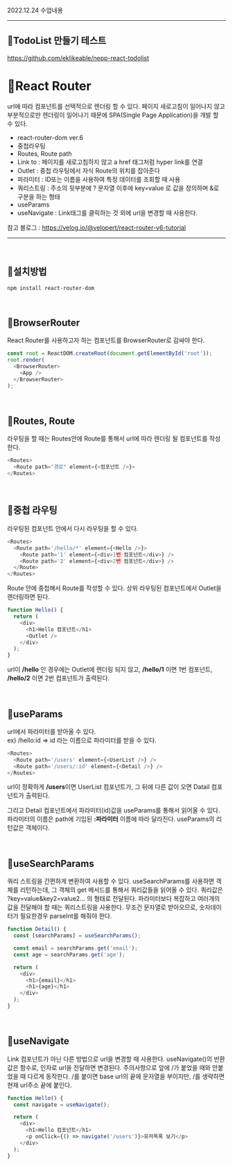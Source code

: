 2022.12.24 수업내용

---

## 🎄TodoList 만들기 테스트

https://github.com/eklikeable/nepp-react-todolist

# 🎄React Router

url에 따라 컴포넌트를 선택적으로 렌더링 할 수 있다. 페이지 새로고침이 일어나지 않고 부분적으로만 렌더링이 일어나기 때문에 SPA(Single Page Application)을 개발 할 수 있다.

- react-router-dom ver.6
- 중첩라우팅
- Routes, Route path
- Link to : 페이지를 새로고침하지 않고 a href 태그처럼 hyper link를 연결
- Outlet : 중첩 라우팅에서 자식 Route의 위치를 잡아준다
- 파라미터 : ID또는 이름을 사용하여 특정 데이터를 조회할 때 사용
- 쿼리스트링 : 주소의 뒷부분에 ? 문자열 이후에 key=value 로 값을 정의하며 &로 구분을 하는 형태
- useParams
- useNavigate : Link태그를 클릭하는 것 외에 url을 변경할 때 사용한다.

참고 블로그 : https://velog.io/@velopert/react-router-v6-tutorial

---

</br>

## 🎄설치방법

```
npm install react-router-dom
```

</br>

## 🎄BrowserRouter

React Router를 사용하고자 하는 컴포넌트를 BrowserRouter로 감싸야 한다.

```javascript
const root = ReactDOM.createRoot(document.getElementById('root'));
root.render(
  <BrowserRouter>
    <App />
  </BrowserRouter>
);
```

</br>

## 🎄Routes, Route

라우팅을 할 때는 Routes안에 Route를 통해서 url에 따라 렌더링 될 컴포넌트를 작성한다.

```javascript
<Routes>
  <Route path="경로" element={<컴포넌트 />}>
</Routes>
```

</br>

## 🎄중첩 라우팅

라우팅된 컴포넌트 안에서 다시 라우팅을 할 수 있다.

```javascript
<Routes>
  <Route path='/hello/*' element={<Hello />}>
    <Route path='1' element={<div>1번 컴포넌트</div>} />
    <Route path='2' element={<div>2번 컴포넌트</div>} />
  </Route>
</Routes>
```

Route 안에 중첩해서 Route를 작성할 수 있다. 상위 라우팅된 컴포넌트에서 Outlet을 렌더링하면 된다.

```javascript
function Hello() {
  return (
    <div>
      <h1>Hello 컴포넌트</h1>
      <Outlet />
    </div>
  );
}
```

url이 **/hello** 인 경우에는 Outlet에 렌더링 되지 않고, **/hello/1** 이면 1번 컴포넌트, **/hello/2** 이면 2번 컴포넌트가 출력된다.

</br>

## 🎄useParams

url에서 파라미터를 받아올 수 있다.  
ex) /hello:id => id 라는 이름으로 파라미터를 받을 수 있다.

```javascript
<Routes>
  <Route path='/users' element={<UserList />} />
  <Route path='/users/:id' element={<Detail />} />
</Routes>
```

url이 정확하게 **/users**이면 UserList 컴포넌트가, 그 뒤에 다른 값이 오면 Datail 컴포넌트가 출력된다.

그리고 Detail 컴포넌트에서 파라미터(id)값을 useParams를 통해서 읽어올 수 있다. 파라미터의 이름은 path에 기입된 **:파라미터** 이름에 따라 달라진다. useParams의 리턴값은 객체이다.

</br>

## 🎄useSearchParams

쿼리 스트링을 간편하게 변환하여 사용할 수 있다. useSearchParams를 사용하면 객체를 리턴하는데, 그 객체의 get 메서드를 통해서 쿼리값들을 읽어올 수 있다. 쿼리값은 ?key=value&key2=value2... 의 형태로 전달된다. 파라미터보다 복잡하고 여러개의 값을 전달해야 할 때는 쿼리스트링을 사용한다.
무조건 문자열로 받아오므로, 숫자데이터가 필요한경우 parseInt를 해줘야 한다.

```javascript
function Detail() {
  const [searchParams] = useSearchParams();

  const email = searchParams.get('email');
  const age = searchParams.get('age');

  return (
    <div>
      <h1>{email}</h1>
      <h1>{age}</h1>
    </div>
  );
}
```

<br />

## 🎄useNavigate

Link 컴포넌트가 아닌 다른 방법으로 url을 변경할 때 사용한다. useNavigate()의 반환값은 함수로, 인자로 url을 전달하면 변경된다. 주의사항으로 앞에 /가 붙었을 때와 안붙었을 때 다르게 동작한다. /를 붙이면 base url의 끝에 문자열을 부이지만, /를 생략하면 현재 url주소 끝에 붙인다.

```javascript
function Hello() {
  const navigate = useNavigate();

  return (
    <div>
      <h1>Hello 컴포넌트</h1>
      <p onClick={() => navigate('/users')}>유저목록 보기</p>
    </div>
  );
}
```
